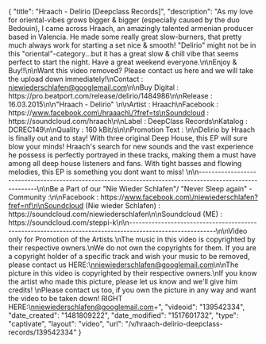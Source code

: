 {
    "title": "Hraach - Delirio [Deepclass Records]",
    "description": "As my love for oriental-vibes grows bigger & bigger (especially caused by the duo Bedouin), I came across Hraach, an amazingly talented armenian producer based in Valencia. He made some really great slow-burners, that pretty much always work for starting a set nice & smooth! \"Delirio\" might not be in this \"oriental\"-category...but it has a great slow & chill vibe that seems perfect to start the night. Have a great weekend everyone.\n\nEnjoy & Buy!!\n\nWant this video removed? Please contact us here and we will take the upload down immediately!\nContact : niewiederschlafen@googlemail.com\n\nBuy Digital : https:\/\/pro.beatport.com\/release\/delirio\/1484986\n\nRelease : 16.03.2015\n\n\"Hraach - Delirio\" \n\nArtist : Hraach\nFacebook : https:\/\/www.facebook.com\/hraaach\/?fref=ts\nSoundcloud : https:\/\/soundcloud.com\/hraach\n\nLabel :  DeepClass Records\nKatalog : DCREC149\n\nQuality : 160 kBit\/s\n\nPromotion Text : \n\nDelirio by Hraach is finally out and to stay! With three original Deep House, this EP will sure blow your minds! Hraach's search for new sounds and the vast experience he possess is perfectly portrayed in these tracks, making them a must have among all deep house listeners and fans. With tight basses and flowing melodies, this EP is something you dont want to miss! \n\n---------------------------------------------------------------------------------------------------------\n\nBe a Part of our \"Nie Wieder Schlafen\"\/ \"Never Sleep again\" - Community :\n\nFacebook     : https:\/\/www.facebook.com\/niewiederschlafen?fref=nf\n\nSoundcloud (Nie wieder Schlafen) : https:\/\/soundcloud.com\/niewiederschlafen\n\nSoundcloud (ME)    : https:\/\/soundcloud.com\/steppi-k\n\n---------------------------------------------------------------------------------------------------------\n\nVideo only for Promotion of the Artists.\nThe music in this video is copyrighted by their respective owners.\nWe do not own the copyrights for them. If you are a copyright holder of a specific track and wish your music to be removed, please contact us HERE:\nniewiederschlafen@googlemail.com\n\nThe picture in this video is copyrighted by their respective owners.\nIf you know the artist who made this picture, please let us know and we'll give him credits! \nPlease contact us too, if you own the picture in any way and want the video to be taken down! RIGHT HERE:\nniewiederschlafen@googlemail.com+",
    "videoid": "139542334",
    "date_created": "1481809222",
    "date_modified": "1517601732",
    "type": "captivate",
    "layout": "video",
    "url": "\/v\/hraach-delirio-deepclass-records\/139542334"
}